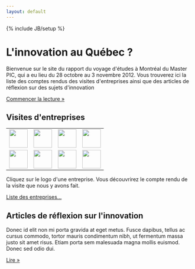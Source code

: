 ```yaml
---
layout: default
---
```

{% include JB/setup %}

<div class="hero-unit">
    <h1>L'innovation au Québec ?</h1>
	<p>Bienvenue sur le site du rapport du voyage d'études à Montréal du Master PIC, qui a eu lieu du 28 octobre au 3 novembre 2012. Vous trouverez ici la liste des comptes rendus des visites d'entreprises ainsi que des articles de réflexion sur des sujets d'innovation</p>
    <p><a class="btn btn-primary btn-large" href="articles-list.html">Commencer la lecture &raquo;</a></p>
    <span class='st_facebook_vcount' displayText='Facebook'></span>
	<span class='st_googleplus_vcount' displayText='Google +'></span>
	<span class='st_twitter_vcount' displayText='Tweet'></span>
	<span class='st_linkedin_vcount' displayText='LinkedIn'></span>
</div>

<div class="row">
	    <div class="span6">
		<h2>Visites d'entreprises</h2>
			<table border="0">
				<tr> 
					<td><a href="http://davinov.github.com/masterpic-montreal-2012/Entreprises/Bombardier/" target="_blank"><img src="https://lh5.googleusercontent.com/-8XdWod66hCo/UPWiskbtbfI/AAAAAAAAAwY/GYyxRV3Tf0Q/s144/imgres.jpg" height="50px" ></a></td>
					<td><a href="http://davinov.github.com/masterpic-montreal-2012/Entreprises/GE-Aviation/" target="_blank"><img src="https://lh6.googleusercontent.com/-pHMO-iuy0hE/UPWi0UTLNMI/AAAAAAAAAwg/IYYSgugcE0A/s144/imgres.jpg" height="50px" ></a></td>
					<td><a href="http://davinov.github.com/masterpic-montreal-2012/Entreprises/Ubisoft/" target="_blank"><img src="https://lh4.googleusercontent.com/-8RHasVJQy7c/UPWi9MQmWFI/AAAAAAAAAwo/qXsK8WmU_JY/s144/imgres.jpg" height="50px" ></a></td>
					<td><a href="http://davinov.github.com/masterpic-montreal-2012/Entreprises/Cirque-du-Soleil/" target="_blank"><img src="https://lh4.googleusercontent.com/-WvaN4S2iZmA/UPWjC70jUSI/AAAAAAAAAww/L928RsATS7M/s144/imgres.jpg" height="50px" ></a></td>
				</tr>
				<tr>
					<td><a href="http://davinov.github.com/masterpic-montreal-2012/Entreprises/Ericsson/" target="_blank"><img src="https://lh6.googleusercontent.com/-9x78rL28jPQ/UPWjOSSP5JI/AAAAAAAAAxA/de_ksUwgKT4/s144/imgres.jpg" height="50px" ></a></td>
					<td><a href="http://davinov.github.com/masterpic-montreal-2012/Entreprises/Hydro-Quebec/" target="_blank"><img src="https://lh5.googleusercontent.com/-Oq_wtsFOZWY/UPWjJP4LX7I/AAAAAAAAAw4/6bOoVKVMJQY/s144/imgres.jpg" height="50px" ></a></td>
					<td><a href="http://davinov.github.com/masterpic-montreal-2012/Entreprises/Ecole-de-Technologie-Superieure/" target="_blank"><img src="https://lh5.googleusercontent.com/-4Hl6dubDXyg/UPWjUtH9BRI/AAAAAAAAAxI/x2QH0zggxMU/s144/imgres.jpg" height="50px" ></a></td>
					<td><a href="http://davinov.github.com/masterpic-montreal-2012/Entreprises/Essilor/" target="_blank"><img src="https://lh4.googleusercontent.com/-nO8hUATiS04/UPWgh5qfMpI/AAAAAAAAAvs/NOwMzy1RtvE/s144/logo_essilor.jpg" height="50px" ></a></td>
				</tr>
				</table>
			<p>Cliquez sur le logo d'une entreprise. Vous découvrirez le compte rendu de la visite que nous y avons fait.</p>
			<p><a class="btn" href="articles-list.html#Entreprises-ref">Liste des entreprises...</a></p>
    </div>
    <div class="span6">
	    <h2>Articles de réflexion sur l'innovation</h2>
	    <p>Donec id elit non mi porta gravida at eget metus. Fusce dapibus, tellus ac cursus commodo, tortor mauris condimentum nibh, ut fermentum massa justo sit amet risus. Etiam porta sem malesuada magna mollis euismod. Donec sed odio dui. </p>
	    <p><a class="btn" href="articles-list.html#Articles-ref">Lire &raquo;</a></p>
	</div>	
</div>
